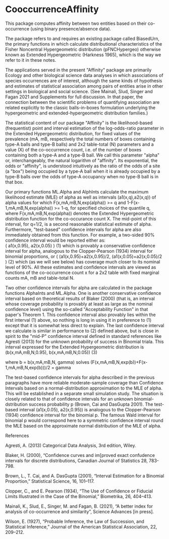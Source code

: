 # CooccurrenceAffinity

This package computes affinity between two entities based on their co-occurrence (using binary presence/absence data). 

The package refers to and requires an existing package called BiasedUrn, the primary functions in which calculate distributional characteristics of the Fisher Noncentral Hypergeometric distribution (pFNCHypergeo) otherwise known as Extended Hypergeometric (Harkness 1965), which is the way we refer to it in these notes.

The applications served in the present "Affinity" package are primarily Ecology and other biological science data analyses in which associations of species occurrences are of interest, although the same kinds of hypothesis and estimates of statistical association among pairs of entities arise in other settings in biological and social science. (See Mainali, Slud, Singer and Fagan 2021 and Supplements for full discussion. In that paper, the connection between the scientific problems of quantifying association are related explicitly to the classic balls-in-boxes formulation underlying the hypergeometric and extended-hypergeometric distribution families.)

The statistical content of our package "Affinity" is the likelihood-based (frequentist) point and interval estimation of the log-odds-ratio parameter in the Extended Hypergeometric distribution, for fixed values of the prevalence (mA, mB, respectively the total numbers of boxes containing type-A balls and type-B balls) and 2x2 table-total (N) parameters and a value (X) of the co-occurrence count, i.e. of the number of boxes containing both a type-A and a type-B ball. We call this parameter "alpha" or, interchangeably, the natural logarithm of "affinity". Its exponential, the odds or "affinity", is understood intuitively as the ratio of the odds of a site (a "box") being occupied by a type-A ball when it is already occupied by a type-B balls over the odds of type-A occupancy when no type-B ball is in that box.

Our primary functions ML.Alpha and AlphInts calculate the maximum likelihood estimate (MLE) of alpha as well as intervals (a1(x,q),a2(x,q)) of alpha values for which F(x,mA,mB,N,exp(alpha)) >= q and 1-F(x-1,mA,mB,N,exp(alpha)) >= 1-q, for specified choices of the quantile q, where F(x,mA,mB,N,exp(alpha)) denotes the Extended Hypergeometric distribution function for the co-occurance count X. The mid-point of this interval, for q=1/2, is a second reasonable statistical estimate of alpha. Furthermore, "test-based" confidence intervals for alpha are also immediately obtained from this function. For example, a two-sided 90% confidence interval would be reported either as:  
    ( a1(x,0.95), a2(x,0.05) )                                         (1)
which is provably a conservative confidence interval for alpha, analogous to the Clopper-Pearson (1934) interval for binomial proportions, or
    ( (a1(x,0.95)+a2(x,0.95)/2, (a1(x,0.05)+a2(x,0.05)/2 )             (2)
which (as we will see below) has coverage much closer to its nominal level of 90%.  All these estimates and confidence intervals are viewed as functions of the co-occurrence count x for a 2x2 table with fixed marginal counts mA, mB and table-total N. 

Two other confidence intervals for alpha are calculated in the package functions  AlphaInts  and ML.Alpha. One is another conservative confidence interval based on theoretical results of Blaker (2000) (that is, an interval whose coverage probability is provably at least as large as the nominal  confidence level) using the so-called "Acceptability Function" in that paper's Theorem 1. This confidence interval also provably lies within the first interval (1) above, so nothing is long in using it in preference to (1) except that it is somewhat less direct to explain. The last confidence interval we calculate is similar in performance to (2) defined above, but is close in spirit to the "mid-P" confidence interval defined in standard references like Agresti (2013) for the unknown probability of success in Binomial triala. This interval expressed for the Extended Hypergeometric distribution is
   (b(x,mA,mB,N,0.95), b(x,mA,mB,N,0.05))                                     (3)

where b = b(x,mA,mB,N, gamma)   solves
    (F(x,mA,mB,N,exp(b))+F(x-1,mA,mB,N,exp(b)))/2 = gamma

The test-based confidence intervals for alpha described in the previous paragraphs have more reliable moderate-sample coverage than Confidence Intervals based on a normal-distribution approximation to the MLE of alpha. This will be established in a separate small simulation study. The situation is closely related to that of confidence intervals for an unknown binomial-dstribution success probability p (Brown, Cai and DasGupta 2001). The test-based interval (a1(x,0.05), a2(x,0.95)) is analogous to the Clopper-Pearson (1934) confidence interval for the binomial p. The famous Wald interval for binomial p would correspond here to a symmetric confidence interval round the MLE based on the approximate normal distribution of the MLE of alpha. 


References

Agresti, A. (2013) Categorical Data Analysis, 3rd edition, Wiley.

Blaker, H. (2000), “Confidence curves and im[proved exact confudence intervals for discrete distributions, Canadian Journal of Statistics 28, 783-798.

Brown, L., T. Cai, and A. DasGupta (2001), “Interval Estimation for a Binomial Proportion,” Statistical Science, 16, 101–117.

Clopper, C., and E. Pearson (1934), “The Use of Confidence or Fiducial Limits Illustrated in the Case of the Binomial,” Biometrika, 26, 404–413.

Mainali, K., Slud, E., Singer, M. and Fagan, B. (2021), “A better index for analysis of co-occurrence and similarity”, Science Advances [in press].

Wilson, E. (1927), “Probable Inference, the Law of Succession, and Statistical Inference,” Journal of the American Statistical Association, 22, 209–212.
